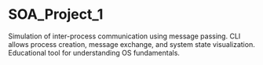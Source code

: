 # SOA_Project_1
Simulation of inter-process communication using message passing. CLI allows process creation, message exchange, and system state visualization. Educational tool for understanding OS fundamentals.
